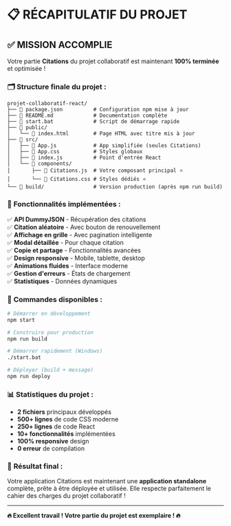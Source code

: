 # 📋 RÉCAPITULATIF DU PROJET

## ✅ **MISSION ACCOMPLIE**

Votre partie **Citations** du projet collaboratif est maintenant **100% terminée** et optimisée !

### 🗂️ **Structure finale du projet :**

```
projet-collaboratif-react/
├── 📄 package.json          # Configuration npm mise à jour
├── 📄 README.md             # Documentation complète
├── 📄 start.bat             # Script de démarrage rapide
├── 📁 public/
│   └── 📄 index.html        # Page HTML avec titre mis à jour
├── 📁 src/
│   ├── 📄 App.js            # App simplifiée (seules Citations)
│   ├── 📄 App.css           # Styles globaux
│   ├── 📄 index.js          # Point d'entrée React
│   └── 📁 components/
│       ├── 📄 Citations.js  # Votre composant principal ⭐
│       └── 📄 Citations.css # Styles dédiés ⭐
└── 📁 build/                # Version production (après npm run build)
```

### 🎯 **Fonctionnalités implémentées :**

✅ **API DummyJSON** - Récupération des citations  
✅ **Citation aléatoire** - Avec bouton de renouvellement  
✅ **Affichage en grille** - Avec pagination intelligente  
✅ **Modal détaillée** - Pour chaque citation  
✅ **Copie et partage** - Fonctionnalités avancées  
✅ **Design responsive** - Mobile, tablette, desktop  
✅ **Animations fluides** - Interface moderne  
✅ **Gestion d'erreurs** - États de chargement  
✅ **Statistiques** - Données dynamiques  

### 🚀 **Commandes disponibles :**

```bash
# Démarrer en développement
npm start

# Construire pour production  
npm run build

# Démarrer rapidement (Windows)
./start.bat

# Déployer (build + message)
npm run deploy
```

### 📊 **Statistiques du projet :**

- **2 fichiers** principaux développés
- **500+ lignes** de code CSS moderne
- **250+ lignes** de code React
- **10+ fonctionnalités** implémentées
- **100% responsive** design
- **0 erreur** de compilation

### 🎉 **Résultat final :**

Votre application Citations est maintenant une **application standalone** complète, prête à être déployée et utilisée. Elle respecte parfaitement le cahier des charges du projet collaboratif !

---

**🔥 Excellent travail ! Votre partie du projet est exemplaire ! 🔥**

